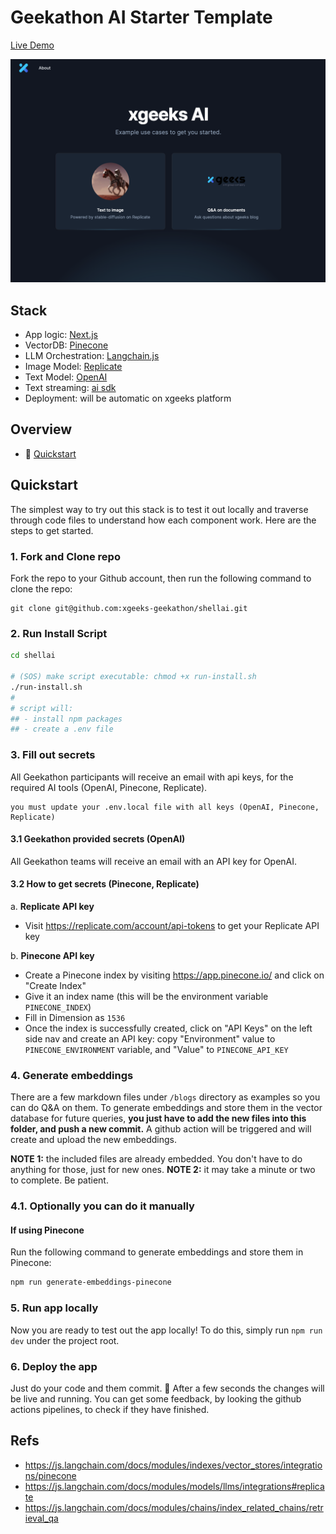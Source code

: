 # Geekathon AI Starter Template

[Live Demo](https://shellai-dev.xgeeks.tech/)

<img width="1305" alt="ScreenShot" src="./assets/Demo_Screenshot.png">

## Stack

- App logic: [Next.js](https://nextjs.org/)
- VectorDB: [Pinecone](https://www.pinecone.io/)
- LLM Orchestration: [Langchain.js](https://js.langchain.com/docs/)
- Image Model: [Replicate](https://replicate.com/)
- Text Model: [OpenAI](https://platform.openai.com/docs/models)
- Text streaming: [ai sdk](https://github.com/vercel-labs/ai)
- Deployment: will be automatic on xgeeks platform

## Overview

- 🚀 [Quickstart](#quickstart)

## Quickstart

The simplest way to try out this stack is to test it out locally and traverse through code files to understand how each component work. Here are the steps to get started.

### 1. Fork and Clone repo

Fork the repo to your Github account, then run the following command to clone the repo:

```
git clone git@github.com:xgeeks-geekathon/shellai.git
```

### 2. Run Install Script

```sh
cd shellai

# (SOS) make script executable: chmod +x run-install.sh
./run-install.sh
#
# script will:
## - install npm packages
## - create a .env file
```

### 3. Fill out secrets

All Geekathon participants will receive an email with api keys, for the required AI tools (OpenAI, Pinecone, Replicate).

```
you must update your .env.local file with all keys (OpenAI, Pinecone, Replicate)
```

#### 3.1 Geekathon provided secrets (OpenAI)

All Geekathon teams will receive an email with an API key for OpenAI.

#### 3.2 How to get secrets (Pinecone, Replicate)

a. **Replicate API key**

- Visit https://replicate.com/account/api-tokens to get your Replicate API key

b. **Pinecone API key**

- Create a Pinecone index by visiting https://app.pinecone.io/ and click on "Create Index"
- Give it an index name (this will be the environment variable `PINECONE_INDEX`)
- Fill in Dimension as `1536`
- Once the index is successfully created, click on "API Keys" on the left side nav and create an API key: copy "Environment" value to `PINECONE_ENVIRONMENT` variable, and "Value" to `PINECONE_API_KEY`

### 4. Generate embeddings

There are a few markdown files under `/blogs` directory as examples so you can do Q&A on them. To generate embeddings and store them in the vector database for future queries, **you just have to add the new files into this folder, and push a new commit.**
A github action will be triggered and will create and upload the new embeddings.

**NOTE 1:** the included files are already embedded. You don't have to do anything for those, just for new ones.
**NOTE 2:** it may take a minute or two to complete. Be patient.

### 4.1. Optionally you can do it manually

#### If using Pinecone

Run the following command to generate embeddings and store them in Pinecone:

```bash
npm run generate-embeddings-pinecone
```

### 5. Run app locally

Now you are ready to test out the app locally! To do this, simply run `npm run dev` under the project root.

### 6. Deploy the app

Just do your code and them commit. :rocket:
After a few seconds the changes will be live and running.
You can get some feedback, by looking the github actions pipelines, to check if they have finished.

## Refs

- https://js.langchain.com/docs/modules/indexes/vector_stores/integrations/pinecone
- https://js.langchain.com/docs/modules/models/llms/integrations#replicate
- https://js.langchain.com/docs/modules/chains/index_related_chains/retrieval_qa
